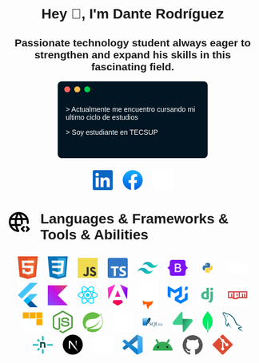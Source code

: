 <body>
    <div class="container">
        <div align="center">
            <h1>Hey 👋, I'm Dante Rodríguez</h1>
        </div>
        <h2 class="intro" align="center">Passionate technology student always eager to strengthen and expand his skills in this fascinating
            field.
        </h2>
    </div>
    <div class="info">
        <!-- cards terminal -->
        <div class="card">
            <div class="tools">
                <div class="circle">
                    <span class="red box"></span>
                </div>
                <div class="circle">
                    <span class="yellow box"></span>
                </div>
                <div class="circle">
                    <span class="green box"></span>
                </div>
            </div>
            <div class="card__content">
                <p> > Actualmente me encuentro cursando mi ultimo ciclo de estudios </p>
                <p> > Soy estudiante en TECSUP</p>
            </div>
        </div>
    </div>
    <!-- Social media -->
    <div class="social">
        <nav>
            <a href="https://www.linkedin.com/in/dante-samuel-rodriguez-chambi-444041279/">
                <img class="social-icon" src="/images/linkedin.svg" alt="">
            </a>
            <a href="https://www.facebook.com/profile.php?id=100041512209159">
                <img class="social-icon" src="/images/facebook.svg" alt="">
            </a>
            <a href="https://www.instagram.com/dantesamuelrodriguez/">
                <img class="social-icon" src="/images/instagram.svg" alt="">
            </a>
        </nav>
    </div>
    <div class="skills">
        <div class="skills-title">
            <img src="/images/skills.svg" alt="">
            <h1>Languages & Frameworks & Tools & Abilities</h1>
        </div>
        <nav>
            <a href="">
                <img class="icon" src="/images/html.svg" alt="">
            </a>
            <a href="">
                <img class="icon" src="/images/css.svg" alt="">
            </a>
            <a href="">
                <img class="icon" src="/images/javascript.svg" alt="">
            </a>
            <a href="">
                <img class="icon" src="/images/typerscript.svg" alt="">
            </a>
            <a href="">
                <img class="icon" src="/images/tailwind.svg" alt="">
            </a>
            <a href="">
                <img class="icon" src="/images/bootstrap.svg" alt="">
            </a>
            <a href="">
                <img class="icon" src="/images/python.svg" alt="">
            </a>
            <a href="">
                <img class="icon" src="/images/php.svg" alt="">
            </a>
            <a href="">
                <img class="icon" src="/images/flutter.svg" alt="">
            </a>
            <a href="">
                <img class="icon" src="/images/kotlin.svg" alt="">
            </a>
            <a href="">
                <img class="icon" src="/images/react.svg" alt="">
            </a>
            <a href="">
                <img class="icon" src="/images/angular.svg" alt="">
            </a>
            <a href="">
                <img class="icon" src="/images/astro.svg" alt="">
            </a>
            <a href="">
                <img class="icon" src="/images/materialui.svg" alt="">
            </a>
            <a href="">
                <img class="icon" src="/images/django.svg" alt="">
            </a>
            <a href="">
                <img class="icon" src="/images/npm.svg" alt="">
            </a>
            <a href="">
                <img class="icon" src="/images/pnpm.svg" alt="">
            </a>
            <a href="">
                <img class="icon" src="/images/node.svg" alt="">
            </a>
            <a href="">
                <img class="icon" src="/images/spring.svg" alt="">
            </a>
            <a href="">
                <img class="icon" src="/images/express.svg" alt="">
            </a>
            <a href="">
                <img class="icon" src="/images/sqllite.svg" alt="">
            </a>
            <a href="">
                <img class="icon" src="/images/supabase.svg" alt="">
            </a>
            <a href="">
                <img class="icon2" src="/images/mngodb.svg" alt="">
            </a>
            <a href="">
                <img class="icon" src="/images/mysql.svg" alt="">
            </a>
            <a href="">
                <img class="icon" src="/images/netlify.svg" alt="">
            </a>
            <a href="">
                <img class="icon" src="/images/nextjs.svg" alt="">
            </a>
            <a href="">
                <img class="icon" src="/images/vercel.svg" alt="">
            </a>
            <a href="">
                <img class="icon" src="/images/vscode.svg" alt="">
            </a>
            <a href="">
                <img class="icon" src="/images/android.svg" alt="">
            </a>
            <a href="">
                <img class="icon" src="/images/github.svg" alt="">
            </a>
            <a href="">
                <img class="icon" src="/images/git.svg" alt="">
            </a>
        </nav>
    </div>
</body>

<style>
    @font-face {
    font-family: 'Onest Variable';
    font-style: normal;
    font-display: swap;
    font-weight: 100 900;
    src: url(https://cdn.jsdelivr.net/fontsource/fonts/onest:vf@latest/latin-wght-normal.woff2) format('woff2-variations');
    unicode-range: U+0000-00FF,U+0131,U+0152-0153,U+02BB-02BC,U+02C6,U+02DA,U+02DC,U+0304,U+0308,U+0329,U+2000-206F,U+2074,U+20AC,U+2122,U+2191,U+2193,U+2212,U+2215,U+FEFF,U+FFFD;
    }
    body{
        font-family: 'Onest Variable', sans-serif;
    }
    .info {
        display: flex;
        justify-content: center;
    }

     /* card */
    .card {
        width: 300px;
        height: 154px;
        margin: 0 auto;
        background-color: #011522;
        border-radius: 8px;
        z-index: 1;
    }

    .tools {
        display: flex;
        align-items: center;
        padding: 9px;
    }

    .circle {
        padding: 0 4px;
    }

    .box {
        display: inline-block;
        align-items: center;
        width: 10px;
        height: 10px;
        padding: 1px;
        border-radius: 50%;
    }

    .red {
        background-color: #ff605c;
    }

    .yellow {
        background-color: #ffbd44;
    }

    .green {
        background-color: #00ca4e;
    }

    .card__content {
        color: white;
        margin-left: 1rem;
    }
    .social{
        display: flex;
        justify-content: center;
        align-items: center;
        margin-top: 1rem;
    }
    .social-icon{
        width: 40px;
    }
    nav {
        display: flex;
        justify-content: center;
        align-items: center;
        flex-wrap: wrap;
        margin-top: 0.5rem;
    }
    
    .skills-title {
        display: flex;
        align-items: center;
        justify-content: center;
        gap: 1.2rem;
    }

    .social-icon,.icon, .icon2 {
        margin: 0 10px;
    }

    .icon {
        width: 40px;
    }

    .icon2 {
        width: 20px;
    }
</style>